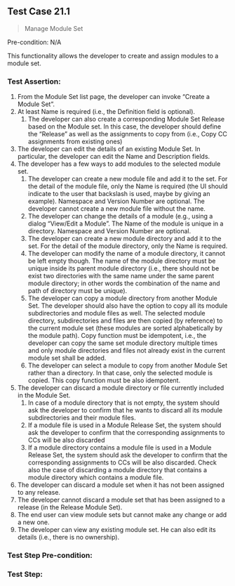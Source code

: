 ## Test Case 21.1

> Manage Module Set

Pre-condition: N/A

This functionality allows the developer to create and assign modules to a module set.

### Test Assertion:

1. From the Module Set list page, the developer can invoke “Create a Module Set”.
2. At least Name is required (i.e., the Definition field is optional).
	1. The developer can also create a corresponding Module Set Release based on the Module set. In this case, the developer should define the “Release” as well as the assignments to copy from (i.e., Copy CC assignments from existing ones)
3. The developer can edit the details of an existing Module Set. In particular, the developer can edit the Name and  Description fields.
4. The developer has a few ways to add modules to the selected module set.
	1. The developer can create a new module file and add it to the set. For the detail of the module file, only the Name is required (the UI should indicate to the user that backslash is used, maybe by giving an example). Namespace and Version Number are optional. The developer cannot create a new module file without the name.
	2. The developer can change the details of a module (e.g., using a dialog “View/Edit a Module”. The Name of the module is unique in a directory. Namespace and Version Number are optional.
	3. The developer can create a new module directory and add it to the set. For the detail of the module directory, only the Name is required.
	4. The developer can modify the name of a module directory, it cannot be left empty though. The name of the module directory must be unique inside its parent module directory (i.e., there should not be exist two directories with the same name under the same parent module directory; in other words the combination of the name and path of directory must be unique).
	5. The developer can copy a module directory from another Module Set. The developer should also have the option to copy all its module subdirectories and module files as well. The selected module directory, subdirectories and files are then copied (by reference) to the current module set (these modules are sorted alphabetically by the module path). Copy function must be idempotent, i.e., the developer can copy the same set module directory multiple times and only module directories and files not already exist in the current module set shall be added.
	6. The developer can select a module to copy from another Module Set rather than a directory. In that case, only the selected module is copied. This copy function must be also idempotent.
5. The developer can discard a module directory or file currently included in the Module Set.
	1. In case of a module directory that is not empty, the system should ask the developer to confirm that he wants to discard all its module subdirectories and their module files.
	2. If a module file is used in a Module Release Set, the system should ask the developer to confirm that the corresponding assignments to CCs will be also discarded
	3. If a module directory contains a module file is used in a Module Release Set, the system should ask the developer to confirm that the corresponding assignments to CCs will be also discarded. Check also the case of discarding a module directory that contains a module directory which contains a module file.
6. The developer can discard a module set when it has not been assigned to any release.
7. The developer cannot discard a module set that has been assigned to a release (in the Release Module Set).
8. The end user can view module sets but cannot make any change or add a new one.
9. The developer can view any existing module set. He can also edit its details (i.e., there is no ownership).

### Test Step Pre-condition:



### Test Step: